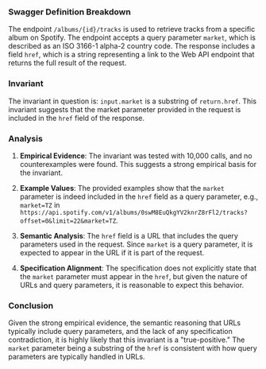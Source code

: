 ### Swagger Definition Breakdown

The endpoint `/albums/{id}/tracks` is used to retrieve tracks from a specific album on Spotify. The endpoint accepts a query parameter `market`, which is described as an ISO 3166-1 alpha-2 country code. The response includes a field `href`, which is a string representing a link to the Web API endpoint that returns the full result of the request.

### Invariant

The invariant in question is: `input.market` is a substring of `return.href`. This invariant suggests that the market parameter provided in the request is included in the `href` field of the response.

### Analysis

1. **Empirical Evidence**: The invariant was tested with 10,000 calls, and no counterexamples were found. This suggests a strong empirical basis for the invariant.

2. **Example Values**: The provided examples show that the `market` parameter is indeed included in the `href` field as a query parameter, e.g., `market=TZ` in `https://api.spotify.com/v1/albums/0swM8EuQkgYV2knrZ8rFl2/tracks?offset=0&limit=22&market=TZ`.

3. **Semantic Analysis**: The `href` field is a URL that includes the query parameters used in the request. Since `market` is a query parameter, it is expected to appear in the URL if it is part of the request.

4. **Specification Alignment**: The specification does not explicitly state that the `market` parameter must appear in the `href`, but given the nature of URLs and query parameters, it is reasonable to expect this behavior.

### Conclusion

Given the strong empirical evidence, the semantic reasoning that URLs typically include query parameters, and the lack of any specification contradiction, it is highly likely that this invariant is a "true-positive." The `market` parameter being a substring of the `href` is consistent with how query parameters are typically handled in URLs.
